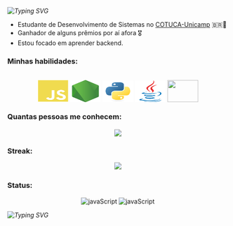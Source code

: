 <i>![Typing SVG](https://readme-typing-svg.demolab.com?font=Source+Sans+Pro&pause=10&center=true&vCenter=true&random=false&width=435&lines=Opa+b%C3%A3o+%F0%9F%91%8B%F0%9F%98%81;Este+%C3%A9+meu+perfil+do+GitHub;Seja+muito+bem+vindo!!!;Aproveite+a+visita)</i>

 - Estudante de Desenvolvimento de Sistemas no  <a href="https://cotuca.unicamp.br/">COTUCA-Unicamp</a> 🇧🇷📖
 - Ganhador de alguns prêmios por aí afora 🎖️
 - Estou focado em aprender backend.


### <b>Minhas habilidades:</b>
<div align="center"><br>
  <img align="center" height="50" width="70" src="https://raw.githubusercontent.com/devicons/devicon/master/icons/javascript/javascript-plain.svg">
  <img align="center" height="50" width="70" src="https://raw.githubusercontent.com/devicons/devicon/master/icons/nodejs/nodejs-original.svg">
  <img align="center" height="50" width="70" src="https://raw.githubusercontent.com/devicons/devicon/master/icons/python/python-original.svg">
  <img align="center" height="50" width="70" src="https://raw.githubusercontent.com/devicons/devicon/master/icons/java/java-original.svg">
  <img align="center" height="50" width="70" src="https://www.svgrepo.com/show/303229/microsoft-sql-server-logo.svg">
</br>
</div>

### <b>Quantas pessoas me conhecem:</b>
<div align="center">  
<p align="center"><img align="center" src="https://profile-counter.glitch.me/{WCSOU}/count.svg" /></p> 
</div>

### <b>Streak:</b>
<div align="center">
  <img src="https://streak-stats.demolab.com?user=WCSOU&theme=gotham&hide_border=true&border_radius=100&date_format=n%2Fj%5B%2FY%5D"/><br/>
</div>

### <b>Status:</b>
<div align="center">
  <img height="160em" align="center" alt="javaScript" src="https://github-readme-stats.vercel.app/api?username=WCSOU&amp;show_icons=true&amp;theme=transparent"/> 
  <img height="160em" align="center" alt="javaScript" src="https://github-readme-stats.vercel.app/api/top-langs/?username=WCSOU&amp;layout=compact&amp;theme=transparent"/>
  
</div>



<i>![Typing SVG](https://readme-typing-svg.demolab.com?font=Source+Sans+Pro&pause=10&center=true&vCenter=true&random=false&width=435&lines=Muito+Obrigado+pela+visita;Espero+que+tenha+gostado;Volte+Sempre+que+quiser)</i>
